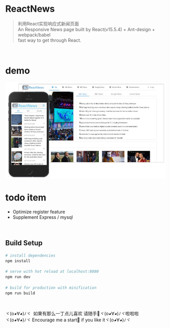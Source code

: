 # ReactNews

> 利用React实现响应式新闻页面<br>
> An Responsive News page built by React(v15.5.4) + Ant-design + webpack/babel<br> fast way to get through React.
<br>

# demo
<img src="./src/img/page-demo.jpg" alt="ReactNews-demo" width="800px" height="auto">
<br>

# todo item
- Optimize register feature
- Supplement Express / mysql
<br>

## Build Setup

``` bash
# install dependencies
npm install

# serve with hot reload at localhost:8080
npm run dev

# build for production with minification
npm run build
```
<br>


ヾ(o◕∀◕)ﾉヾ  如果有那么一丁点儿喜欢 请随手🌟ヾ(o◕∀◕)ﾉヾ啦啦啦 <br>
ヾ(o◕∀◕)ﾉヾ  Encourage me a start🌟 if you like itヾ(o◕∀◕)ﾉヾ
